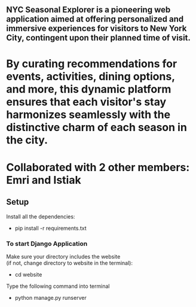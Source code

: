 ## NYC Seasonal Explorer is a pioneering web application aimed at offering personalized and immersive experiences for visitors to New York City, contingent upon their planned time of visit. 
# By curating recommendations for events, activities, dining options, and more, this dynamic platform ensures that each visitor's stay harmonizes seamlessly with the distinctive charm of each season in the city.

# Collaborated with 2 other members: Emri and Istiak

## Setup
Install all the dependencies:
- pip install -r requirements.txt   

### To start Django Application
Make sure your directory includes the website  
(if not, change directory to website in the terminal):

- cd website

Type the following command into terminal 

- python manage.py runserver 
